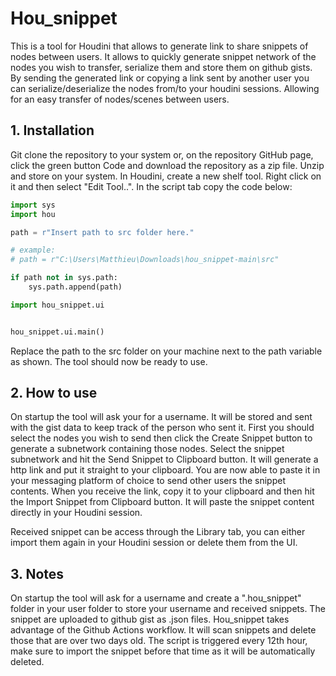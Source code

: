 # Hou_snippet 

This is a tool for Houdini that allows to generate link to share snippets of nodes between users.
It allows to quickly generate snippet network of the nodes you wish to transfer, serialize them and store them on github gists. 
By sending the generated link or copying a link sent by another user you can serialize/deserialize the nodes from/to your houdini sessions. Allowing for an easy transfer of nodes/scenes between users.
## 1. Installation

Git clone the repository to your system or, on the repository GitHub page, click the green button Code and download the repository as a zip file.
Unzip and store on your system.
In Houdini, create a new shelf tool. Right click on it and then select "Edit Tool..". In the script tab copy the code below:

```python
import sys
import hou

path = r"Insert path to src folder here."

# example: 
# path = r"C:\Users\Matthieu\Downloads\hou_snippet-main\src"

if path not in sys.path:
    sys.path.append(path)

import hou_snippet.ui


hou_snippet.ui.main()
```

Replace the path to the src folder on your machine next to the path variable as shown.
The tool should now be ready to use.

## 2. How to use

On startup the tool will ask your for a username. It will be stored and sent with the gist data to keep track of the person who sent it.
First you should select the nodes you wish to send then click the Create Snippet button to generate a subnetwork containing those nodes.
Select the snippet subnetwork and hit the Send Snippet to Clipboard button. It will generate a http link and put it straight to your clipboard.
You are now able to paste it in your messaging platform of choice to send other users the snippet contents.
When you receive the link, copy it to your clipboard and then hit the Import Snippet from Clipboard button. It will paste the snippet content directly in your Houdini session.

Received snippet can be access through the Library tab, you can either import them again in your Houdini session or delete them from the UI.

## 3. Notes

On startup the tool will ask for a username and create a ".hou_snippet" folder in your user folder to store your username and received snippets.
The snippet are uploaded to github gist as .json files.
Hou_snippet takes advantage of the Github Actions workflow. It will scan snippets and delete those that are over two days old. The script is triggered every 12th hour, make sure to import the snippet before that time as it will be automatically deleted.